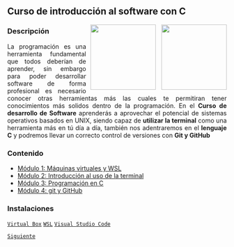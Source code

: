 ## Curso de introducción al software con C

<img src="https://www.pinclipart.com/picdir/big/539-5392404_transparent-c-language-logo-png-clipart.png" align="right"  width="150">

<img src="https://pluspng.com/img-png/linux-logo-png-difference-between-linux-and-window-operating-system-linux-logo-860x854.png" align="right" height="150" width="150" hspace="10">

<div style="text-align: justify;">

### Descripción

La programación es una herramienta fundamental que todos deberían de aprender, sin embargo para poder desarrollar software de forma profesional es necesario conocer otras herramientas más las cuales te permitiran tener conocimientos más solidos dentro de la programación. En el __Curso de desarrollo de Software__ aprenderás a aprovechar el potencial de sistemas operativos basados en UNIX, siendo capaz de __utilizar la terminal__ como una herramienta más en tú día a día, también nos adentraremos en el __lenguaje C__ y podremos llevar un correcto control de versiones con __Git y GitHub__

### Contenido

 - [Módulo 1: Máquinas virtuales y WSL](Maquinas-virtuales/README.md) 
 - [Módulo 2: Introducción al uso de la terminal](Terminal/README.md)
 - [Módulo 3: Programación en C](progranaciion-C/README.md)
 - [Módulo 4: git y GitHub](git/README.md)

 ### Instalaciones
 [`Virtual Box`](https://www.virtualbox.org/wiki/Downloads)
 [`WSL`](https://docs.microsoft.com/es-es/windows/wsl/install-win10)
 [`Visual Studio Code`](https://code.visualstudio.com/)

 [`Siguiente`](Maquinas-virtuales/README.md)

 </div>